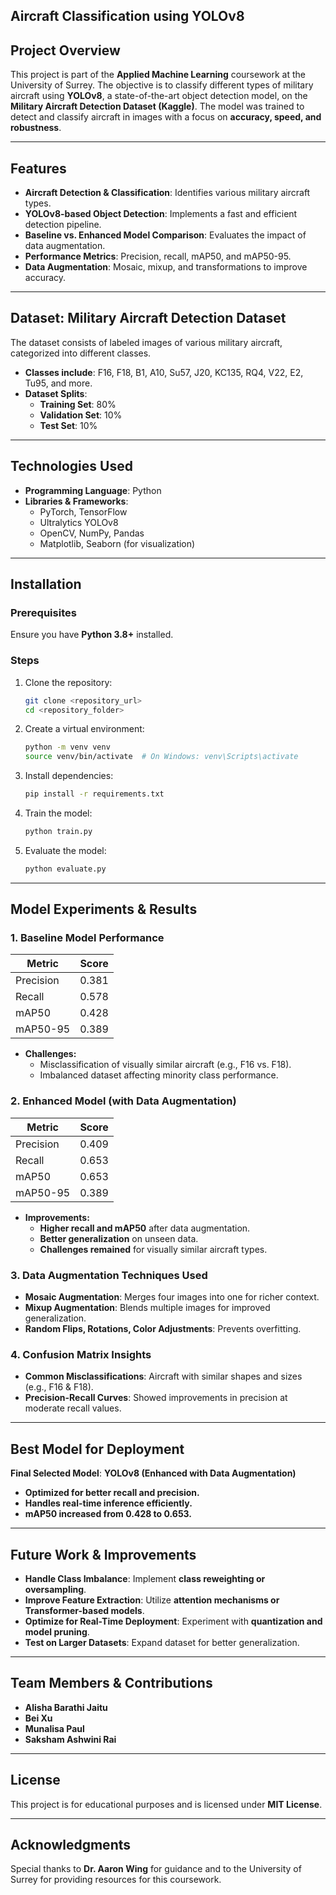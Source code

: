 ## Aircraft Classification using YOLOv8

## Project Overview
This project is part of the **Applied Machine Learning** coursework at the University of Surrey. The objective is to classify different types of military aircraft using **YOLOv8**, a state-of-the-art object detection model, on the **Military Aircraft Detection Dataset (Kaggle)**. The model was trained to detect and classify aircraft in images with a focus on **accuracy, speed, and robustness**.

---

## Features
- **Aircraft Detection & Classification**: Identifies various military aircraft types.
- **YOLOv8-based Object Detection**: Implements a fast and efficient detection pipeline.
- **Baseline vs. Enhanced Model Comparison**: Evaluates the impact of data augmentation.
- **Performance Metrics**: Precision, recall, mAP50, and mAP50-95.
- **Data Augmentation**: Mosaic, mixup, and transformations to improve accuracy.

---

## Dataset: Military Aircraft Detection Dataset
The dataset consists of labeled images of various military aircraft, categorized into different classes.
- **Classes include**: F16, F18, B1, A10, Su57, J20, KC135, RQ4, V22, E2, Tu95, and more.
- **Dataset Splits**:
  - **Training Set**: 80%
  - **Validation Set**: 10%
  - **Test Set**: 10%

---

## Technologies Used
- **Programming Language**: Python
- **Libraries & Frameworks**:
  - PyTorch, TensorFlow
  - Ultralytics YOLOv8
  - OpenCV, NumPy, Pandas
  - Matplotlib, Seaborn (for visualization)

---

## Installation
### Prerequisites
Ensure you have **Python 3.8+** installed.

### Steps
1. Clone the repository:
   ```bash
   git clone <repository_url>
   cd <repository_folder>
   ```
2. Create a virtual environment:
   ```bash
   python -m venv venv
   source venv/bin/activate  # On Windows: venv\Scripts\activate
   ```
3. Install dependencies:
   ```bash
   pip install -r requirements.txt
   ```
4. Train the model:
   ```bash
   python train.py
   ```
5. Evaluate the model:
   ```bash
   python evaluate.py
   ```

---

## Model Experiments & Results

### 1. Baseline Model Performance
| Metric       | Score  |
|-------------|--------|
| Precision   | 0.381  |
| Recall      | 0.578  |
| mAP50       | 0.428  |
| mAP50-95    | 0.389  |

- **Challenges:**
  - Misclassification of visually similar aircraft (e.g., F16 vs. F18).
  - Imbalanced dataset affecting minority class performance.

### 2. Enhanced Model (with Data Augmentation)
| Metric       | Score  |
|-------------|--------|
| Precision   | 0.409  |
| Recall      | 0.653  |
| mAP50       | 0.653  |
| mAP50-95    | 0.389  |

- **Improvements:**
  - **Higher recall and mAP50** after data augmentation.
  - **Better generalization** on unseen data.
  - **Challenges remained** for visually similar aircraft types.

### 3. Data Augmentation Techniques Used
- **Mosaic Augmentation**: Merges four images into one for richer context.
- **Mixup Augmentation**: Blends multiple images for improved generalization.
- **Random Flips, Rotations, Color Adjustments**: Prevents overfitting.

### 4. Confusion Matrix Insights
- **Common Misclassifications**: Aircraft with similar shapes and sizes (e.g., F16 & F18).
- **Precision-Recall Curves**: Showed improvements in precision at moderate recall values.

---

## Best Model for Deployment
**Final Selected Model**: **YOLOv8 (Enhanced with Data Augmentation)**

- **Optimized for better recall and precision.**
- **Handles real-time inference efficiently.**
- **mAP50 increased from 0.428 to 0.653.**

---

## Future Work & Improvements
- **Handle Class Imbalance**: Implement **class reweighting or oversampling**.
- **Improve Feature Extraction**: Utilize **attention mechanisms or Transformer-based models**.
- **Optimize for Real-Time Deployment**: Experiment with **quantization and model pruning**.
- **Test on Larger Datasets**: Expand dataset for better generalization.

---

## Team Members & Contributions
- **Alisha Barathi Jaitu**
- **Bei Xu**
- **Munalisa Paul**
- **Saksham Ashwini Rai**

---

## License
This project is for educational purposes and is licensed under **MIT License**.

---

## Acknowledgments
Special thanks to **Dr. Aaron Wing** for guidance and to the University of Surrey for providing resources for this coursework.

